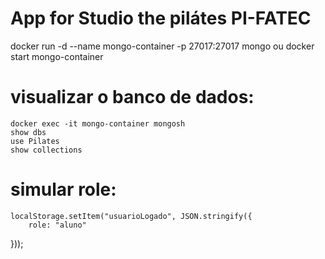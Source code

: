 # App for Studio the pilátes PI-FATEC

docker run -d --name mongo-container -p 27017:27017 mongo ou docker start mongo-container

# visualizar o banco de dados: 
    docker exec -it mongo-container mongosh
    show dbs
    use Pilates
    show collections

# simular role:
    localStorage.setItem("usuarioLogado", JSON.stringify({
        role: "aluno"
}));